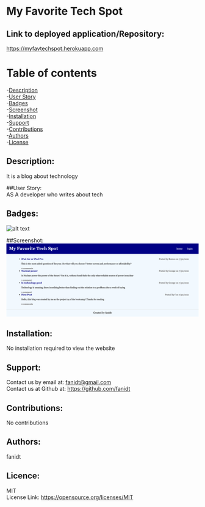 # My Favorite Tech Spot

 ## Link to deployed application/Repository: <br />
  https://myfavtechspot.herokuapp.com

 # Table of contents <br />
 -[Description](#Description) <br />
 -[User Story](#UserStory) <br />
 -[Badges](#Badges) <br />
 -[Screenshot](##Screenshot) <br />
 -[Installation](#Installation) <br />
 -[Support](#Support) <br />
 -[Contributions](#Contributions) <br />
 -[Authors](#Authors) <br />
 -[License](#Licence) <br />

  ## Description: <br />
  It is a blog about technology

  ##User Story: <br />
  AS A developer who writes about tech
  
  ## Badges: <br />
  ![alt text](https://img.shields.io/badge/license-MIT-green)
  
  ##Screenshot: <br />
    ![alt text](./myfavtechspot.png)
  
  ## Installation: <br />
  No installation required to view the website
  
  ## Support: <br />
  Contact us by email at: fanidt@gmail.com <br />
  Contact us at Github at: https://github.com/fanidt

  ## Contributions: <br />
  No contributions

  ## Authors: <br />
  fanidt
  
  ## Licence: <br />
  MIT <br />
  License Link: https://opensource.org/licenses/MIT

